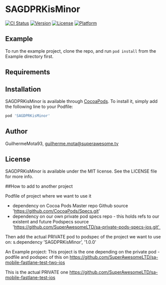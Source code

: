 # SAGDPRKisMinor

[![CI Status](https://img.shields.io/travis/GuilhermeMota93/SAGDPRKisMinor.svg?style=flat)](https://travis-ci.org/GuilhermeMota93/SAGDPRKisMinor)
[![Version](https://img.shields.io/cocoapods/v/SAGDPRKisMinor.svg?style=flat)](https://cocoapods.org/pods/SAGDPRKisMinor)
[![License](https://img.shields.io/cocoapods/l/SAGDPRKisMinor.svg?style=flat)](https://cocoapods.org/pods/SAGDPRKisMinor)
[![Platform](https://img.shields.io/cocoapods/p/SAGDPRKisMinor.svg?style=flat)](https://cocoapods.org/pods/SAGDPRKisMinor)

## Example

To run the example project, clone the repo, and run `pod install` from the Example directory first.

## Requirements

## Installation

SAGDPRKisMinor is available through [CocoaPods](https://cocoapods.org). To install
it, simply add the following line to your Podfile:

```ruby
pod 'SAGDPRKisMinor'
```

## Author

GuilhermeMota93, guilherme.mota@superawesome.tv

## License

SAGDPRKisMinor is available under the MIT license. See the LICENSE file for more info.

##How to add to another project

Podfile of project where we want to use it

- dependency on Cocoa Pods Master repo Github
	source 'https://github.com/CocoaPods/Specs.git'
- dependency on our own private pod specs repo - this holds refs to our existent and future Podspecs
	source 'https://github.com/SuperAwesomeLTD/sa-private-pods-specs-ios.git' 

Then add the actual PRIVATE pod to podspec of the project we want to use on:
s.dependency ’SAGDPRKisMinor’, '1.0.0'

An Example project:
This project is the one depending on the private pod - podfile and podspec of this on
https://github.com/SuperAwesomeLTD/sa-mobile-fastlane-test-two-ios

This is the actual PRIVATE one
https://github.com/SuperAwesomeLTD/sa-mobile-fastlane-test-ios